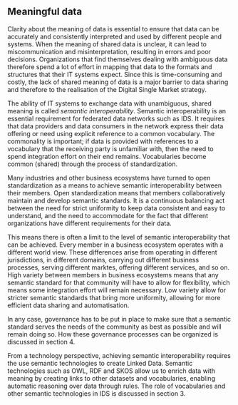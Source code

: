## Meaningful data

<!-- Alt title: Towards semantic interoperability: the role of open standardization -->

Clarity about the meaning of data is essential to ensure that data can be accurately and consistently interpreted and used by different people and systems. When the meaning of shared data is unclear, it can lead to miscommunication and misinterpretation, resulting in errors and poor decisions. Organizations that find themselves dealing with ambiguous data therefore spend a lot of effort in mapping that data to the formats and structures that their IT systems expect. Since this is time-consuming and costly, the lack of shared meaning of data is a major barrier to data sharing and therefore to the realisation of the Digital Single Market strategy.

The ability of IT systems to exchange data with unambiguous, shared meaning is called _semantic interoperability_. Semantic interoperability is an essential requirement for federated data networks such as IDS. It requires that data providers and data consumers in the network express their data offering or need using explicit reference to a common vocabulary. The commonality is important; if data is provided with references to a vocabulary that the receiving party is unfamiliar with, then the need to spend integration effort on their end remains. Vocabularies become common (shared) through the process of standardization.

Many industries and other business ecosystems have turned to open standardization as a means to achieve semantic interoperability between their members. Open standardization means that members collaboratively maintain and develop semantic standards. It is a continuous balancing act between the need for strict uniformity to keep data consistent and easy to understand, and the need to accommodate for the fact that different organizations have different requirements for their data. 

This means there is often a limit to the level of semantic interoperability that can be achieved. Every member in a business ecosystem operates with a different world view. These differences arise from operating in different jurisdictions, in different domains, carrying out different business processes, serving different marktes, offering different services, and so on. High variety between members in business ecosystems means that any semantic standard for that community will have to allow for flexibility, which means some integration effort will remain necessary. Low variety allow for stricter semantic standards that bring more uniformity, allowing for more efficient data sharing and automatisation.  

In any case, governance has to be put in place to make sure that a semantic standard serves the needs of the community as best as possible and will remain doing so. How these governance processes can be organized is discussed in section 4.  

From a technology perspective, achieving semantic interoperability requires the use semantic technologies to create Linked Data. Semantic technologies such as OWL, RDF and SKOS allow us to enrich data with meaning by creating links to other datasets and vocabularies, enabling automatic reasoning over data through rules. The role of vocabularies and other semantic technologies in IDS is discussed in section 3. 